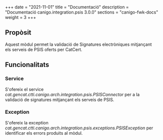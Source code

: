 +++
date        = "2021-11-01"
title       = "Documentació"
description = "Documentació canigo.integration.psis 3.0.0"
sections    = "canigo-fwk-docs"
weight      = 3
+++

## Propòsit

Aquest mòdul permet la validació de Signatures electròniques mitjançant els serveis de PSIS oferts per CatCert.

## Funcionalitats

### Service

S'ofereix el service *cat.gencat.ctti.canigo.arch.integration.psis.PSISConnector* per a la validació de signatures mitjançant els serveis de PSIS.

### Exception

S'ofereix la exception *cat.gencat.ctti.canigo.arch.integration.psis.exceptions.PSISException* per identificar els errors produits al mòdul.
